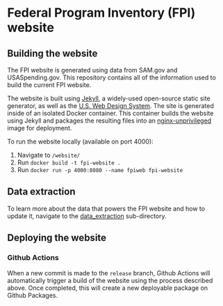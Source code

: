 # Federal Program Inventory (FPI) website

## Building the website
The FPI website is generated using data from SAM.gov and USASpending.gov. This repository contains all of the information used to build the current FPI website.

The website is built using [Jekyll](https://github.com/jekyll/jekyll), a widely-used open-source static site generator, as well as the [U.S. Web Design System](https://github.com/uswds/uswds). The site is generated inside of an isolated Docker container. This container builds the website using Jekyll and packages the resulting files into an [nginx-unprivileged](https://github.com/nginxinc/docker-nginx-unprivileged) image for deployment.

To run the website locally (available on port 4000):

1. Navigate to `/website/`
2. Run `docker build -t fpi-website .`
3. Run `docker run -p 4000:8080 --name fpiweb fpi-website`

## Data extraction
To learn more about the data that powers the FPI website and how to update it, navigate to the [data_extraction](data_extract/README.md) sub-directory.

## Deploying the website

### Github Actions
When a new commit is made to the `release` branch, Github Actions will automatically trigger a build of the website using the process described above. Once completed, this will create a new deployable package on Github Packages.